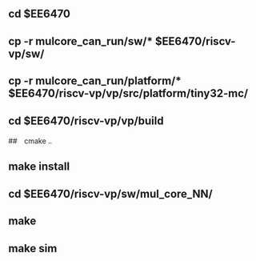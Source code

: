 ## cd $EE6470
## cp -r mulcore_can_run/sw/* $EE6470/riscv-vp/sw/
## cp -r mulcore_can_run/platform/* $EE6470/riscv-vp/vp/src/platform/tiny32-mc/
## cd $EE6470/riscv-vp/vp/build
##　cmake ..
## make install
## cd $EE6470/riscv-vp/sw/mul_core_NN/
## make
## make sim

